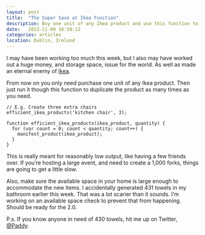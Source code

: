 ```yaml
---
layout: post
title:  "The Super Save at Ikea Function"
description: Buy one unit of any Ikea product and use this function to create as many as you require.
date:   2013-11-09 16:58:12
categories: articles
location: Dublin, Ireland
---
```


I may have been working too much this week, but I also may have worked out a huge money, and storage space, issue for the world. As well as made an eternal enemy of [Ikea](http://ikea.com).

From now on you only need purchase one unit of any Ikea product. Then just run it though this function to duplicate the product as many times as you need.

    // E.g. Create three extra chairs
    efficient_ikea_products('kitchen chair', 3);

    function efficient_ikea_products(ikea_product, quantity) {
      for (var count = 0; count < quantity; count++) {
        manifest_product(ikea_product);
      }
    }

This is really meant for reasonably low output, like having a few friends over. If you’re hosting a large event, and need to create a 1,000 forks, things are going to get a little slow.

Also, make sure the available space in your home is large enough to accommodate the new items. I accidentally generated 431 towels in my bathroom earlier this week. That was a lot scarier than it sounds. I’m working on an available space check to prevent that from happening. Should be ready for the 2.0.

P.s. If you know anyone in need of 430 towels, hit me up on Twitter, [@Paddy](https://twitter.com/paddy).